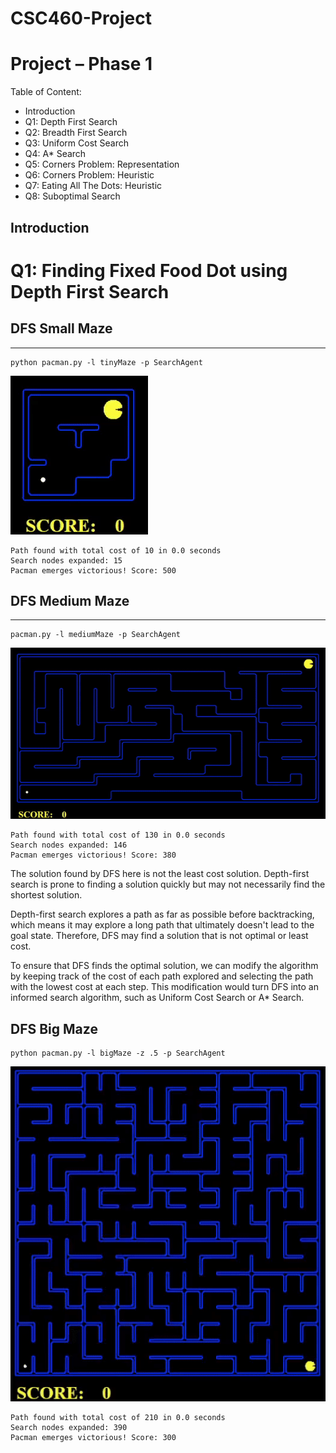 # CSC460-Project


# Project – Phase 1

Table of Content:
- Introduction
- Q1: Depth First Search
- Q2: Breadth First Search
- Q3: Uniform Cost Search
- Q4: A* Search
- Q5: Corners Problem: Representation
- Q6: Corners Problem: Heuristic
- Q7: Eating All The Dots: Heuristic
- Q8: Suboptimal Search


## Introduction




# Q1: Finding Fixed Food Dot using Depth First Search



## DFS Small Maze
------------
```
python pacman.py -l tinyMaze -p SearchAgent
```

![DFS-smallMaze](Resorces_for_readme/DFS-smallMaze.gif)

```
Path found with total cost of 10 in 0.0 seconds
Search nodes expanded: 15
Pacman emerges victorious! Score: 500
```


## DFS Medium Maze
-----------
```
pacman.py -l mediumMaze -p SearchAgent
```
![DFS-mediumMaze](Resorces_for_readme/DFS-mediumMaze.gif)

```
Path found with total cost of 130 in 0.0 seconds
Search nodes expanded: 146
Pacman emerges victorious! Score: 380
```

The solution found by DFS here is not the least cost solution. Depth-first search is prone to finding a solution quickly but may not necessarily find the shortest solution.

Depth-first search explores a path as far as possible before backtracking, which means it may explore a long path that ultimately doesn't lead to the goal state. Therefore, DFS may find a solution that is not optimal or least cost.

To ensure that DFS finds the optimal solution, we can modify the algorithm by keeping track of the cost of each path explored and selecting the path with the lowest cost at each step. This modification would turn DFS into an informed search algorithm, such as Uniform Cost Search or A* Search.

## DFS Big Maze
```
python pacman.py -l bigMaze -z .5 -p SearchAgent
```

![DFS-bigMaze](Resorces_for_readme/DFS-bigMaze.gif)
```
Path found with total cost of 210 in 0.0 seconds
Search nodes expanded: 390
Pacman emerges victorious! Score: 300
```


